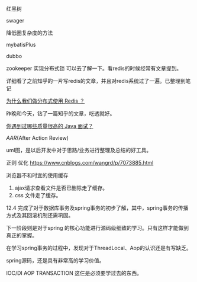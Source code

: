 红黑树

swager

降低圈复杂度的方法



mybatisPlus

dubbo

zookeeper 实现分布式锁  可以去了解一下。看redis的时候经常有文章提到。



详细看了之前知乎的一片写redis的文章，并且对redis系统过了一遍。已整理到笔记

[为什么我们做分布式使用 Redis ？](https://zhuanlan.zhihu.com/p/50392209)

昨晚和今天，钻了一篇知乎的文章，吃透就好。

[你遇到过哪些质量很高的 Java 面试？](https://www.zhihu.com/question/60949531)  

*AAR*(After Action Review)

uml图，是以后开发中对于思路/业务进行整理及总结的好工具。





正则 优化
https://www.cnblogs.com/wangrd/p/7073885.html



浏览器不和时宜的使用缓存
1. ajax请求查看文件是否已删除走了缓存。
2. css 文件走了缓存。





12.4 完成了对于数据库事务及spring事务的初步了解，其中，spring事务的传播方式及其回滚机制还需巩固。

下一阶段则是对于spring 的核心功能进行源码级细致的学习。只有这样才能做到真正的掌握。

在学习spring事务的过程中，发现对于ThreadLocal、Aop的认识还是有写缺乏。

spring源码，还是具有非常高的学习价值。

IOC/DI AOP TRANSACTION 这仨是必须要学过去的东西。

